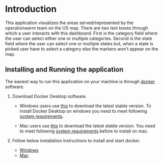 # Introduction

This application visualizes the areas served/represented by the operationwarm team on the US map.
There are two text boxes through which a user interacts with this dashboard. First is the category
field where the user can select either one or multiple categories. Second is the state field where
the user can select one or multiple states but, when a state is picked user have to select a category
else the markers won't appear on the map.

## Installing and Running the application

The easiest way to run this application on your machine is through [docker](https://www.docker.com/) software.

1. Download Docker Desktop software.

    - Windows users use [this](https://download.docker.com/win/stable/Docker%20Desktop%20Installer.exe) to download the latest stable version. To install Docker Desktop on windows you need to meet following [system requirements](https://docs.docker.com/docker-for-windows/install/#system-requirements).
    
    - Mac users use [this](https://download.docker.com/mac/stable/Docker.dmg) to download the latest stable version. You need to meet following [system requirements](https://docs.docker.com/docker-for-windows/install/#system-requirements) before to install on mac.

2. Follow below installation instructions to install and start docker.

   - [Windows](https://docs.docker.com/docker-for-mac/install/#install-and-run-docker-desktop-on-mac)
   - [Mac](https://docs.docker.com/docker-for-mac/install/#install-and-run-docker-desktop-on-mac)
